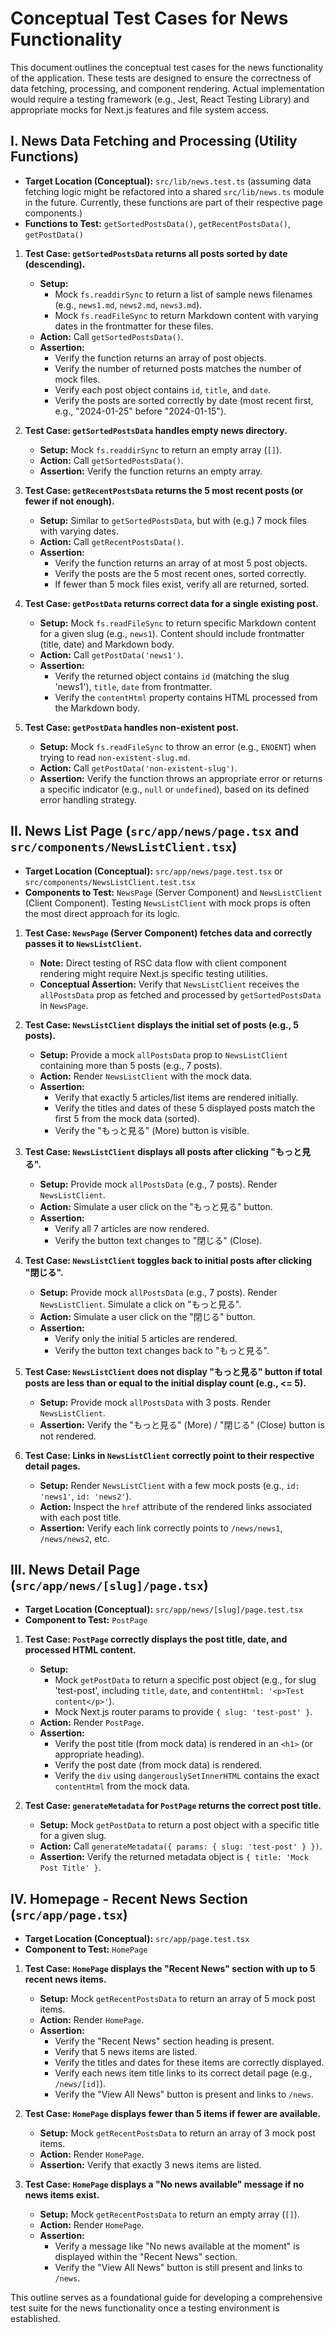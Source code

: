 # Conceptual Test Cases for News Functionality

This document outlines the conceptual test cases for the news functionality of the application. These tests are designed to ensure the correctness of data fetching, processing, and component rendering. Actual implementation would require a testing framework (e.g., Jest, React Testing Library) and appropriate mocks for Next.js features and file system access.

## I. News Data Fetching and Processing (Utility Functions)

*   **Target Location (Conceptual):** `src/lib/news.test.ts` (assuming data fetching logic might be refactored into a shared `src/lib/news.ts` module in the future. Currently, these functions are part of their respective page components.)
*   **Functions to Test:** `getSortedPostsData()`, `getRecentPostsData()`, `getPostData()`

1.  **Test Case: `getSortedPostsData` returns all posts sorted by date (descending).**
    *   **Setup:**
        *   Mock `fs.readdirSync` to return a list of sample news filenames (e.g., `news1.md`, `news2.md`, `news3.md`).
        *   Mock `fs.readFileSync` to return Markdown content with varying dates in the frontmatter for these files.
    *   **Action:** Call `getSortedPostsData()`.
    *   **Assertion:**
        *   Verify the function returns an array of post objects.
        *   Verify the number of returned posts matches the number of mock files.
        *   Verify each post object contains `id`, `title`, and `date`.
        *   Verify the posts are sorted correctly by date (most recent first, e.g., "2024-01-25" before "2024-01-15").

2.  **Test Case: `getSortedPostsData` handles empty news directory.**
    *   **Setup:** Mock `fs.readdirSync` to return an empty array (`[]`).
    *   **Action:** Call `getSortedPostsData()`.
    *   **Assertion:** Verify the function returns an empty array.

3.  **Test Case: `getRecentPostsData` returns the 5 most recent posts (or fewer if not enough).**
    *   **Setup:** Similar to `getSortedPostsData`, but with (e.g.) 7 mock files with varying dates.
    *   **Action:** Call `getRecentPostsData()`.
    *   **Assertion:**
        *   Verify the function returns an array of at most 5 post objects.
        *   Verify the posts are the 5 most recent ones, sorted correctly.
        *   If fewer than 5 mock files exist, verify all are returned, sorted.

4.  **Test Case: `getPostData` returns correct data for a single existing post.**
    *   **Setup:** Mock `fs.readFileSync` to return specific Markdown content for a given slug (e.g., `news1`). Content should include frontmatter (title, date) and Markdown body.
    *   **Action:** Call `getPostData('news1')`.
    *   **Assertion:**
        *   Verify the returned object contains `id` (matching the slug 'news1'), `title`, `date` from frontmatter.
        *   Verify the `contentHtml` property contains HTML processed from the Markdown body.

5.  **Test Case: `getPostData` handles non-existent post.**
    *   **Setup:** Mock `fs.readFileSync` to throw an error (e.g., `ENOENT`) when trying to read `non-existent-slug.md`.
    *   **Action:** Call `getPostData('non-existent-slug')`.
    *   **Assertion:** Verify the function throws an appropriate error or returns a specific indicator (e.g., `null` or `undefined`), based on its defined error handling strategy.

## II. News List Page (`src/app/news/page.tsx` and `src/components/NewsListClient.tsx`)

*   **Target Location (Conceptual):** `src/app/news/page.test.tsx` or `src/components/NewsListClient.test.tsx`
*   **Components to Test:** `NewsPage` (Server Component) and `NewsListClient` (Client Component). Testing `NewsListClient` with mock props is often the most direct approach for its logic.

1.  **Test Case: `NewsPage` (Server Component) fetches data and correctly passes it to `NewsListClient`.**
    *   **Note:** Direct testing of RSC data flow with client component rendering might require Next.js specific testing utilities.
    *   **Conceptual Assertion:** Verify that `NewsListClient` receives the `allPostsData` prop as fetched and processed by `getSortedPostsData` in `NewsPage`.

2.  **Test Case: `NewsListClient` displays the initial set of posts (e.g., 5 posts).**
    *   **Setup:** Provide a mock `allPostsData` prop to `NewsListClient` containing more than 5 posts (e.g., 7 posts).
    *   **Action:** Render `NewsListClient` with the mock data.
    *   **Assertion:**
        *   Verify that exactly 5 articles/list items are rendered initially.
        *   Verify the titles and dates of these 5 displayed posts match the first 5 from the mock data (sorted).
        *   Verify the "もっと見る" (More) button is visible.

3.  **Test Case: `NewsListClient` displays all posts after clicking "もっと見る".**
    *   **Setup:** Provide mock `allPostsData` (e.g., 7 posts). Render `NewsListClient`.
    *   **Action:** Simulate a user click on the "もっと見る" button.
    *   **Assertion:**
        *   Verify all 7 articles are now rendered.
        *   Verify the button text changes to "閉じる" (Close).

4.  **Test Case: `NewsListClient` toggles back to initial posts after clicking "閉じる".**
    *   **Setup:** Provide mock `allPostsData` (e.g., 7 posts). Render `NewsListClient`. Simulate a click on "もっと見る".
    *   **Action:** Simulate a user click on the "閉じる" button.
    *   **Assertion:**
        *   Verify only the initial 5 articles are rendered.
        *   Verify the button text changes back to "もっと見る".

5.  **Test Case: `NewsListClient` does not display "もっと見る" button if total posts are less than or equal to the initial display count (e.g., <= 5).**
    *   **Setup:** Provide mock `allPostsData` with 3 posts. Render `NewsListClient`.
    *   **Assertion:** Verify the "もっと見る" (More) / "閉じる" (Close) button is not rendered.

6.  **Test Case: Links in `NewsListClient` correctly point to their respective detail pages.**
    *   **Setup:** Render `NewsListClient` with a few mock posts (e.g., `id: 'news1'`, `id: 'news2'`).
    *   **Action:** Inspect the `href` attribute of the rendered links associated with each post title.
    *   **Assertion:** Verify each link correctly points to `/news/news1`, `/news/news2`, etc.

## III. News Detail Page (`src/app/news/[slug]/page.tsx`)

*   **Target Location (Conceptual):** `src/app/news/[slug]/page.test.tsx`
*   **Component to Test:** `PostPage`

1.  **Test Case: `PostPage` correctly displays the post title, date, and processed HTML content.**
    *   **Setup:**
        *   Mock `getPostData` to return a specific post object (e.g., for slug 'test-post', including `title`, `date`, and `contentHtml: '<p>Test content</p>'`).
        *   Mock Next.js router params to provide `{ slug: 'test-post' }`.
    *   **Action:** Render `PostPage`.
    *   **Assertion:**
        *   Verify the post title (from mock data) is rendered in an `<h1>` (or appropriate heading).
        *   Verify the post date (from mock data) is rendered.
        *   Verify the `div` using `dangerouslySetInnerHTML` contains the exact `contentHtml` from the mock data.

2.  **Test Case: `generateMetadata` for `PostPage` returns the correct post title.**
    *   **Setup:** Mock `getPostData` to return a post object with a specific title for a given slug.
    *   **Action:** Call `generateMetadata({ params: { slug: 'test-post' } })`.
    *   **Assertion:** Verify the returned metadata object is `{ title: 'Mock Post Title' }`.

## IV. Homepage - Recent News Section (`src/app/page.tsx`)

*   **Target Location (Conceptual):** `src/app/page.test.tsx`
*   **Component to Test:** `HomePage`

1.  **Test Case: `HomePage` displays the "Recent News" section with up to 5 recent news items.**
    *   **Setup:** Mock `getRecentPostsData` to return an array of 5 mock post items.
    *   **Action:** Render `HomePage`.
    *   **Assertion:**
        *   Verify the "Recent News" section heading is present.
        *   Verify that 5 news items are listed.
        *   Verify the titles and dates for these items are correctly displayed.
        *   Verify each news item title links to its correct detail page (e.g., `/news/[id]`).
        *   Verify the "View All News" button is present and links to `/news`.

2.  **Test Case: `HomePage` displays fewer than 5 items if fewer are available.**
    *   **Setup:** Mock `getRecentPostsData` to return an array of 3 mock post items.
    *   **Action:** Render `HomePage`.
    *   **Assertion:** Verify that exactly 3 news items are listed.

3.  **Test Case: `HomePage` displays a "No news available" message if no news items exist.**
    *   **Setup:** Mock `getRecentPostsData` to return an empty array (`[]`).
    *   **Action:** Render `HomePage`.
    *   **Assertion:**
        *   Verify a message like "No news available at the moment" is displayed within the "Recent News" section.
        *   Verify the "View All News" button is still present and links to `/news`.

This outline serves as a foundational guide for developing a comprehensive test suite for the news functionality once a testing environment is established.
